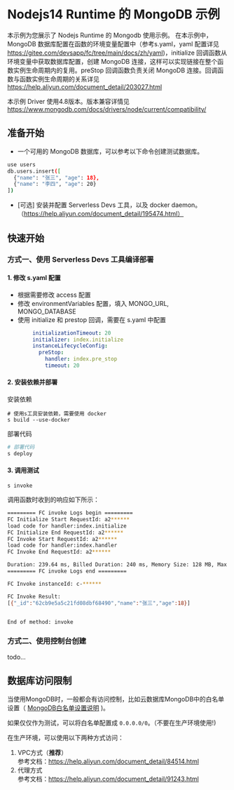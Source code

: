 # Nodejs14 Runtime 的 MongoDB 示例
本示例为您展示了 Nodejs Runtime 的 Mongodb 使用示例。
在本示例中，MongoDB 数据库配置在函数的环境变量配置中（参考s.yaml，yaml 配置详见 https://gitee.com/devsapp/fc/tree/main/docs/zh/yaml)，initialize 回调函数从环境变量中获取数据库配置，创建 MongoDB 连接，这样可以实现链接在整个函数实例生命周期内的复用。preStop 回调函数负责关闭 MongoDB 连接。回调函数与函数实例生命周期的关系详见 https://help.aliyun.com/document_detail/203027.html

本示例 Driver 使用4.8版本。版本兼容详情见 https://www.mongodb.com/docs/drivers/node/current/compatibility/

## 准备开始
- 一个可用的 MongoDB 数据库，可以参考以下命令创建测试数据库。

```bash
use users
db.users.insert([
  {"name": "张三", "age": 18},
  {"name": "李四", "age": 20}
])
```

- [可选] 安装并配置 Serverless Devs 工具，以及 docker daemon。（https://help.aliyun.com/document_detail/195474.html）

## 快速开始
### 方式一、使用 Serverless Devs 工具编译部署

#### 1. 修改 s.yaml 配置
- 根据需要修改 access 配置
- 修改 environmentVariables 配置，填入 MONGO_URL, MONGO_DATABASE
- 使用 initialize 和 prestop 回调，需要在 s.yaml 中配置

```yaml
        initializationTimeout: 20
        initializer: index.initialize
        instanceLifecycleConfig:
          preStop:
            handler: index.pre_stop
            timeout: 20
```

#### 2. 安装依赖并部署

安装依赖
```shell
# 使用s工具安装依赖，需要使用 docker
s build --use-docker
```

部署代码
```bash
# 部署代码
s deploy
```

#### 3. 调用测试

```shell
s invoke
```

调用函数时收到的响应如下所示：

```bash
========= FC invoke Logs begin =========
FC Initialize Start RequestId: a2******
load code for handler:index.initialize
FC Initialize End RequestId: a2******
FC Invoke Start RequestId: a2******
load code for handler:index.handler
FC Invoke End RequestId: a2******

Duration: 239.64 ms, Billed Duration: 240 ms, Memory Size: 128 MB, Max Memory Used: 62.42 MB
========= FC invoke Logs end =========

FC Invoke instanceId: c-******

FC Invoke Result:
[{"_id":"62cb9e5a5c21fd08dbf68490","name":"张三","age":18}]


End of method: invoke
```

### 方式二、使用控制台创建
todo...


## 数据库访问限制
当使用MongoDB时，一般都会有访问控制，比如云数据库MongoDB中的白名单设置（ [MongoDB白名单设置说明](https://help.aliyun.com/document_detail/88888.htm) )。

如果仅仅作为测试，可以将白名单配置成 `0.0.0.0/0`。（不要在生产环境使用!)

在生产环境，可以使用以下两种方式访问：

1. VPC方式（**推荐**） <br>
   参考文档：https://help.aliyun.com/document_detail/84514.html
2. 代理方式<br>
   参考文档：https://help.aliyun.com/document_detail/91243.html
